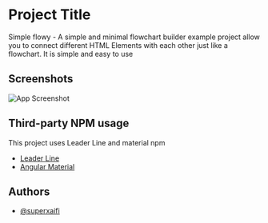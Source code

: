 
# Project Title

Simple flowy - A simple and minimal flowchart builder example project allow you to connect different HTML Elements with each other just like
a flowchart. It is simple and easy to use


## Screenshots

![App Screenshot](https://i.imgur.com/TYTmzOl.png)


## Third-party NPM usage

This project uses Leader Line and material npm 

- [Leader Line](https://github.com/anseki/leader-line)
- [Angular Material](https://material.angular.io/guide/getting-started)


## Authors

- [@superxaifi](https://github.com/superxaifi)
